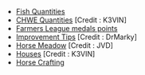 - [Fish Quantities](https://github.com/golmal1965/bigfarm/blob/master/FHWE_Quantities.md)
- [CHWE Quantities](https://github.com/golmal1965/bigfarm/blob/master/CHWE_Quantities.md) [Credit : K3VIN]
- [Farmers League medals points](https://github.com/golmal1965/bigfarm/blob/master/FL_Medal_points.md)
- [Improvement Tips](https://github.com/golmal1965/bigfarm/blob/master/improvement_tips.md)  [Credit : DrMarky]
- [Horse Meadow](https://github.com/golmal1965/bigfarm/blob/master/horse_meadow.md) [Credit : JVD]
- [Houses](https://github.com/golmal1965/bigfarm/blob/master/bf_houses.md) [Credit : K3VIN]
- [Horse Crafting](https://github.com/golmal1965/bigfarm/blob/master/HorseCraft.md)
